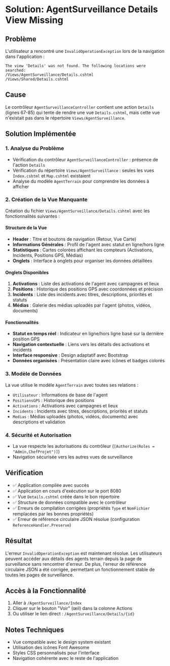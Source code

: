 # Solution: AgentSurveillance Details View Missing

## Problème
L'utilisateur a rencontré une `InvalidOperationException` lors de la navigation dans l'application :
```
The view 'Details' was not found. The following locations were searched: 
/Views/AgentSurveillance/Details.cshtml 
/Views/Shared/Details.cshtml
```

## Cause
Le contrôleur `AgentSurveillanceController` contient une action `Details` (lignes 67-85) qui tente de rendre une vue `Details.cshtml`, mais cette vue n'existait pas dans le répertoire `Views/AgentSurveillance`.

## Solution Implémentée

### 1. Analyse du Problème
- Vérification du contrôleur `AgentSurveillanceController` : présence de l'action `Details`
- Vérification du répertoire `Views/AgentSurveillance` : seules les vues `Index.cshtml` et `Map.cshtml` existaient
- Analyse du modèle `AgentTerrain` pour comprendre les données à afficher

### 2. Création de la Vue Manquante
Création du fichier `Views/AgentSurveillance/Details.cshtml` avec les fonctionnalités suivantes :

#### Structure de la Vue
- **Header** : Titre et boutons de navigation (Retour, Vue Carte)
- **Informations Générales** : Profil de l'agent avec statut en ligne/hors ligne
- **Statistiques** : Cartes colorées affichant les compteurs (Activations, Incidents, Positions GPS, Médias)
- **Onglets** : Interface à onglets pour organiser les données détaillées

#### Onglets Disponibles
1. **Activations** : Liste des activations de l'agent avec campagnes et lieux
2. **Positions** : Historique des positions GPS avec coordonnées et précision
3. **Incidents** : Liste des incidents avec titres, descriptions, priorités et statuts
4. **Médias** : Galerie des médias uploadés par l'agent (photos, vidéos, documents)

#### Fonctionnalités
- **Statut en temps réel** : Indicateur en ligne/hors ligne basé sur la dernière position GPS
- **Navigation contextuelle** : Liens vers les détails des activations et incidents
- **Interface responsive** : Design adaptatif avec Bootstrap
- **Données organisées** : Présentation claire avec icônes et badges colorés

### 3. Modèle de Données
La vue utilise le modèle `AgentTerrain` avec toutes ses relations :
- `Utilisateur` : Informations de base de l'agent
- `PositionsGPS` : Historique des positions
- `Activations` : Activations avec campagnes et lieux
- `Incidents` : Incidents avec titres, descriptions, priorités et statuts
- `Medias` : Médias uploadés (photos, vidéos, documents) avec descriptions et validation

### 4. Sécurité et Autorisation
- La vue respecte les autorisations du contrôleur (`[Authorize(Roles = "Admin,ChefProjet")]`)
- Navigation sécurisée vers les autres vues de surveillance

## Vérification
- ✅ Application compilée avec succès
- ✅ Application en cours d'exécution sur le port 8080
- ✅ Vue `Details.cshtml` créée dans le bon répertoire
- ✅ Structure de données compatible avec le contrôleur
- ✅ Erreurs de compilation corrigées (propriétés `Type` et `NomFichier` remplacées par les bonnes propriétés)
- ✅ Erreur de référence circulaire JSON résolue (configuration `ReferenceHandler.Preserve`)

## Résultat
L'erreur `InvalidOperationException` est maintenant résolue. Les utilisateurs peuvent accéder aux détails des agents terrain depuis la page de surveillance sans rencontrer d'erreur. De plus, l'erreur de référence circulaire JSON a été corrigée, permettant un fonctionnement stable de toutes les pages de surveillance.

## Accès à la Fonctionnalité
1. Aller à `/AgentSurveillance/Index`
2. Cliquer sur le bouton "Voir" (œil) dans la colonne Actions
3. Ou utiliser le lien direct : `/AgentSurveillance/Details/{id}`

## Notes Techniques
- Vue compatible avec le design system existant
- Utilisation des icônes Font Awesome
- Styles CSS personnalisés pour l'interface
- Navigation cohérente avec le reste de l'application 